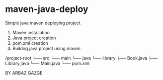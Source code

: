 # maven-java-deploy
Simple java maven deploying project

1. Maven installation
2. Java project creation
3. pom.xml creation
4. Buildng java project using maven

/project-root
   └── src
       └── main
           └── java
               └── library
                   ├── Book.java
                   ├── Library.java
                   └── Main.java
   └── pom.xml


BY ARBAZ GAZGE
